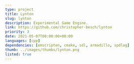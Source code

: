 ```yaml
---
type: project
title: Lynton
slug: lynton
description: Experimental Game Engine.
link: https://github.com/christopher-besch/lynton
priority: 3
date: 2021-05-07T00:00:00+00:00
languages: [cpp]
dependencies: [emscripten, cmake, sdl, armadillo, spdlog]
thumb: ../images/thumbs/lynton.png
listed: true
---
```



